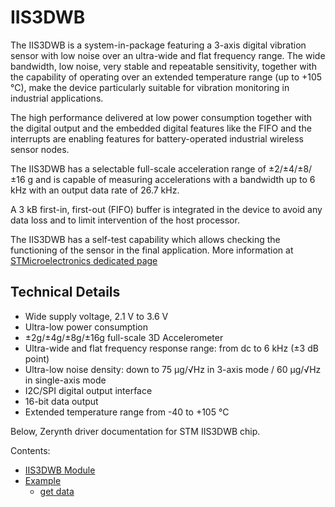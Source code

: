 # IIS3DWB

The IIS3DWB is a system-in-package featuring a 3-axis digital vibration sensor with low noise over an ultra-wide and flat frequency range. The wide bandwidth, low noise, very stable and repeatable sensitivity, together with the capability of operating over an extended temperature range (up to +105 °C), make the device particularly suitable for vibration monitoring in industrial applications.

The high performance delivered at low power consumption together with the digital output and the embedded digital features like the FIFO and the interrupts are enabling features for battery-operated industrial wireless sensor nodes.

The IIS3DWB has a selectable full-scale acceleration range of ±2/±4/±8/±16 g and is capable of measuring accelerations with a bandwidth up to 6 kHz with an output data rate of 26.7 kHz.

A 3 kB first-in, first-out (FIFO) buffer is integrated in the device to avoid any data loss and to limit intervention of the host processor.

The IIS3DWB has a self-test capability which allows checking the functioning of the sensor in the final application.
More information at [STMicroelectronics dedicated page](https://www.st.com/en/mems-and-sensors/iis3dwb.html)

## Technical Details


* Wide supply voltage, 2.1 V to 3.6 V
* Ultra-low power consumption
* ±2g/±4g/±8g/±16g full-scale 3D Accelerometer
* Ultra-wide and flat frequency response range: from dc to 6 kHz (±3 dB point)
* Ultra-low noise density: down to 75 µg/√Hz in 3-axis mode / 60 µg/√Hz in single-axis mode
* I2C/SPI digital output interface
* 16-bit data output
* Extended temperature range from -40 to +105 °C

Below, Zerynth driver documentation for STM IIS3DWB chip.

Contents:


* [IIS3DWB Module](https://docs.zerynth.com/latest/official/lib.stm.iis3dwb/docs/official_lib.stm.iis3dwb_iis3dwb.html)
* [Example](https://docs.zerynth.com/latest/official/lib.stm.iis3dwb/examples/examples.html)
     * [get data](https://docs.zerynth.com/latest/official/lib.stm.iis3dwb/examples/examples.html#get-data)
